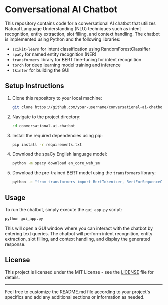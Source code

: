 

# Conversational AI Chatbot

This repository contains code for a conversational AI chatbot that utilizes Natural Language Understanding (NLU) techniques such as intent recognition, entity extraction, slot filling, and context handling. The chatbot is implemented using Python and the following libraries:

- `scikit-learn` for intent classification using RandomForestClassifier
- `spaCy` for named entity recognition (NER)
- `transformers` library for BERT fine-tuning for intent recognition
- `torch` for deep learning model training and inference
- `tkinter` for building the GUI

## Setup Instructions

1. Clone this repository to your local machine:

   ```bash
   git clone https://github.com/your-username/conversational-ai-chatbot.git
   ```

2. Navigate to the project directory:

   ```bash
   cd conversational-ai-chatbot
   ```

3. Install the required dependencies using pip:

   ```bash
   pip install -r requirements.txt
   ```

4. Download the spaCy English language model:

   ```bash
   python -m spacy download en_core_web_sm
   ```

5. Download the pre-trained BERT model using the `transformers` library:

   ```bash
   python -c "from transformers import BertTokenizer, BertForSequenceClassification; BertTokenizer.from_pretrained('bert-base-uncased'); BertForSequenceClassification.from_pretrained('bert-base-uncased')"
   ```

## Usage

To run the chatbot, simply execute the `gui_app.py` script:

```bash
python gui_app.py
```

This will open a GUI window where you can interact with the chatbot by entering text queries. The chatbot will perform intent recognition, entity extraction, slot filling, and context handling, and display the generated response.

## License

This project is licensed under the MIT License - see the [LICENSE](LICENSE) file for details.

---

Feel free to customize the README.md file according to your project's specifics and add any additional sections or information as needed.
